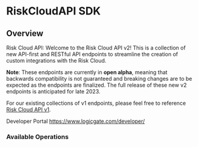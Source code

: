 # RiskCloudAPI SDK


## Overview

Risk Cloud API: Welcome to the Risk Cloud API v2! This is a collection of new API-first and RESTful API endpoints to streamline the creation of custom integrations with the Risk Cloud.

**Note**: These endpoints are currently in **open alpha**, meaning that backwards compatibility is not guaranteed and breaking changes are to be expected as the endpoints are finalized. The full release of these new v2 endpoints is anticipated for late 2023.

For our existing collections of v1 endpoints, 
please feel free to reference [Risk Cloud API v1](https://docs.logicgate.com).

Developer Portal
<https://www.logicgate.com/developer/>
### Available Operations

